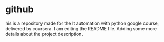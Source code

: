 # github
his is a repository made for the It automation with python google course, delivered by coursera.
I am editing the README file. Adding some more details about the project description.

